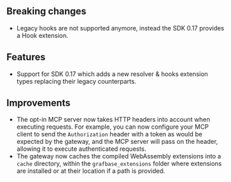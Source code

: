 ## Breaking changes

- Legacy hooks are not supported anymore, instead the SDK 0.17 provides a Hook extension.

## Features

- Support for SDK 0.17 which adds a new resolver & hooks extension types replacing their legacy counterparts.

## Improvements

- The opt-in MCP server now takes HTTP headers into account when executing requests. For example, you can now configure your MCP client to send the `Authorization` header with a token as would be expected by the gateway, and the MCP server will pass on the header, allowing it to execute authenticated requests.
- The gateway now caches the compiled WebAssembly extensions into a `cache` directory, within the `grafbase_extensions` folder where extensions are installed or at their location if a path is provided.
